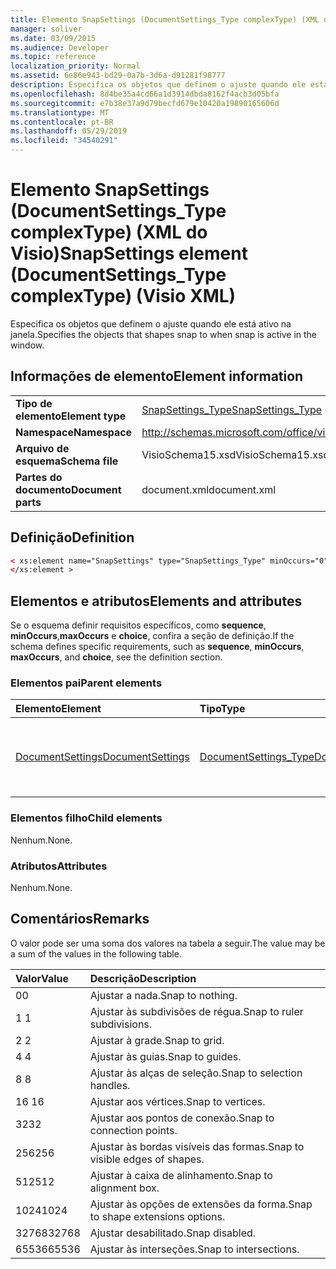 ```yaml
---
title: Elemento SnapSettings (DocumentSettings_Type complexType) (XML do Visio)
manager: soliver
ms.date: 03/09/2015
ms.audience: Developer
ms.topic: reference
localization_priority: Normal
ms.assetid: 6e86e943-bd29-0a7b-3d6a-d91281f98777
description: Especifica os objetos que definem o ajuste quando ele está ativo na janela.
ms.openlocfilehash: 8d4be35a4cd66a1d3914dbda8162f4acb3d05bfa
ms.sourcegitcommit: e7b38e37a9d79becfd679e10420a19890165606d
ms.translationtype: MT
ms.contentlocale: pt-BR
ms.lasthandoff: 05/29/2019
ms.locfileid: "34540291"
---
```

# <a name="snapsettings-element-documentsettings_type-complextype-visio-xml"></a><span data-ttu-id="991a4-103">Elemento SnapSettings (DocumentSettings_Type complexType) (XML do Visio)</span><span class="sxs-lookup"><span data-stu-id="991a4-103">SnapSettings element (DocumentSettings_Type complexType) (Visio XML)</span></span>

<span data-ttu-id="991a4-104">Especifica os objetos que definem o ajuste quando ele está ativo na janela.</span><span class="sxs-lookup"><span data-stu-id="991a4-104">Specifies the objects that shapes snap to when snap is active in the window.</span></span>
  
## <a name="element-information"></a><span data-ttu-id="991a4-105">Informações de elemento</span><span class="sxs-lookup"><span data-stu-id="991a4-105">Element information</span></span>

|||
|:-----|:-----|
|<span data-ttu-id="991a4-106">**Tipo de elemento**</span><span class="sxs-lookup"><span data-stu-id="991a4-106">**Element type**</span></span> <br/> |[<span data-ttu-id="991a4-107">SnapSettings_Type</span><span class="sxs-lookup"><span data-stu-id="991a4-107">SnapSettings_Type</span></span>](snapsettings_type-complextypevisio-xml.md) <br/> |
|<span data-ttu-id="991a4-108">**Namespace**</span><span class="sxs-lookup"><span data-stu-id="991a4-108">**Namespace**</span></span> <br/> |http://schemas.microsoft.com/office/visio/2012/main  <br/> |
|<span data-ttu-id="991a4-109">**Arquivo de esquema**</span><span class="sxs-lookup"><span data-stu-id="991a4-109">**Schema file**</span></span> <br/> |<span data-ttu-id="991a4-110">VisioSchema15.xsd</span><span class="sxs-lookup"><span data-stu-id="991a4-110">VisioSchema15.xsd</span></span>  <br/> |
|<span data-ttu-id="991a4-111">**Partes do documento**</span><span class="sxs-lookup"><span data-stu-id="991a4-111">**Document parts**</span></span> <br/> |<span data-ttu-id="991a4-112">document.xml</span><span class="sxs-lookup"><span data-stu-id="991a4-112">document.xml</span></span>  <br/> |
   
## <a name="definition"></a><span data-ttu-id="991a4-113">Definição</span><span class="sxs-lookup"><span data-stu-id="991a4-113">Definition</span></span>

```XML
< xs:element name="SnapSettings" type="SnapSettings_Type" minOccurs="0" maxOccurs="1" >
</xs:element >
```

## <a name="elements-and-attributes"></a><span data-ttu-id="991a4-114">Elementos e atributos</span><span class="sxs-lookup"><span data-stu-id="991a4-114">Elements and attributes</span></span>

<span data-ttu-id="991a4-115">Se o esquema definir requisitos específicos, como **sequence**, **minOccurs**,**maxOccurs** e **choice**, confira a seção de definição.</span><span class="sxs-lookup"><span data-stu-id="991a4-115">If the schema defines specific requirements, such as **sequence**, **minOccurs**, **maxOccurs**, and **choice**, see the definition section.</span></span> 
  
### <a name="parent-elements"></a><span data-ttu-id="991a4-116">Elementos pai</span><span class="sxs-lookup"><span data-stu-id="991a4-116">Parent elements</span></span>

|<span data-ttu-id="991a4-117">**Elemento**</span><span class="sxs-lookup"><span data-stu-id="991a4-117">**Element**</span></span>|<span data-ttu-id="991a4-118">**Tipo**</span><span class="sxs-lookup"><span data-stu-id="991a4-118">**Type**</span></span>|<span data-ttu-id="991a4-119">**Descrição**</span><span class="sxs-lookup"><span data-stu-id="991a4-119">**Description**</span></span>|
|:-----|:-----|:-----|
|[<span data-ttu-id="991a4-120">DocumentSettings</span><span class="sxs-lookup"><span data-stu-id="991a4-120">DocumentSettings</span></span>](documentsettings-element-visiodocument_type-complextypevisio-xml.md) <br/> |[<span data-ttu-id="991a4-121">DocumentSettings_Type</span><span class="sxs-lookup"><span data-stu-id="991a4-121">DocumentSettings_Type</span></span>](documentsettings_type-complextypevisio-xml.md) <br/> |<span data-ttu-id="991a4-122">Contém elementos que especificam configurações de documentos.</span><span class="sxs-lookup"><span data-stu-id="991a4-122">Contains elements that specify document settings.</span></span>  <br/> |
   
### <a name="child-elements"></a><span data-ttu-id="991a4-123">Elementos filho</span><span class="sxs-lookup"><span data-stu-id="991a4-123">Child elements</span></span>

<span data-ttu-id="991a4-124">Nenhum.</span><span class="sxs-lookup"><span data-stu-id="991a4-124">None.</span></span>
  
### <a name="attributes"></a><span data-ttu-id="991a4-125">Atributos</span><span class="sxs-lookup"><span data-stu-id="991a4-125">Attributes</span></span>

<span data-ttu-id="991a4-126">Nenhum.</span><span class="sxs-lookup"><span data-stu-id="991a4-126">None.</span></span>
  
## <a name="remarks"></a><span data-ttu-id="991a4-127">Comentários</span><span class="sxs-lookup"><span data-stu-id="991a4-127">Remarks</span></span>

<span data-ttu-id="991a4-128">O valor pode ser uma soma dos valores na tabela a seguir.</span><span class="sxs-lookup"><span data-stu-id="991a4-128">The value may be a sum of the values in the following table.</span></span>
  
|<span data-ttu-id="991a4-129">**Valor**</span><span class="sxs-lookup"><span data-stu-id="991a4-129">**Value**</span></span>|<span data-ttu-id="991a4-130">**Descrição**</span><span class="sxs-lookup"><span data-stu-id="991a4-130">**Description**</span></span>|
|:-----|:-----|
|<span data-ttu-id="991a4-131">0</span><span class="sxs-lookup"><span data-stu-id="991a4-131">0</span></span>  <br/> |<span data-ttu-id="991a4-132">Ajustar a nada.</span><span class="sxs-lookup"><span data-stu-id="991a4-132">Snap to nothing.</span></span>  <br/> |
|<span data-ttu-id="991a4-133">1 </span><span class="sxs-lookup"><span data-stu-id="991a4-133">1</span></span>  <br/> |<span data-ttu-id="991a4-134">Ajustar às subdivisões de régua.</span><span class="sxs-lookup"><span data-stu-id="991a4-134">Snap to ruler subdivisions.</span></span>  <br/> |
|<span data-ttu-id="991a4-135">2 </span><span class="sxs-lookup"><span data-stu-id="991a4-135">2</span></span>  <br/> |<span data-ttu-id="991a4-136">Ajustar à grade.</span><span class="sxs-lookup"><span data-stu-id="991a4-136">Snap to grid.</span></span>  <br/> |
|<span data-ttu-id="991a4-137">4 </span><span class="sxs-lookup"><span data-stu-id="991a4-137">4</span></span>  <br/> |<span data-ttu-id="991a4-138">Ajustar às guias.</span><span class="sxs-lookup"><span data-stu-id="991a4-138">Snap to guides.</span></span>  <br/> |
|<span data-ttu-id="991a4-139">8 </span><span class="sxs-lookup"><span data-stu-id="991a4-139">8</span></span>  <br/> |<span data-ttu-id="991a4-140">Ajustar às alças de seleção.</span><span class="sxs-lookup"><span data-stu-id="991a4-140">Snap to selection handles.</span></span>  <br/> |
|<span data-ttu-id="991a4-141">16 </span><span class="sxs-lookup"><span data-stu-id="991a4-141">16</span></span>  <br/> |<span data-ttu-id="991a4-142">Ajustar aos vértices.</span><span class="sxs-lookup"><span data-stu-id="991a4-142">Snap to vertices.</span></span>  <br/> |
|<span data-ttu-id="991a4-143">32</span><span class="sxs-lookup"><span data-stu-id="991a4-143">32</span></span>  <br/> |<span data-ttu-id="991a4-144">Ajustar aos pontos de conexão.</span><span class="sxs-lookup"><span data-stu-id="991a4-144">Snap to connection points.</span></span>  <br/> |
|<span data-ttu-id="991a4-145">256</span><span class="sxs-lookup"><span data-stu-id="991a4-145">256</span></span>  <br/> |<span data-ttu-id="991a4-146">Ajustar às bordas visíveis das formas.</span><span class="sxs-lookup"><span data-stu-id="991a4-146">Snap to visible edges of shapes.</span></span>  <br/> |
|<span data-ttu-id="991a4-147">512</span><span class="sxs-lookup"><span data-stu-id="991a4-147">512</span></span>  <br/> |<span data-ttu-id="991a4-148">Ajustar à caixa de alinhamento.</span><span class="sxs-lookup"><span data-stu-id="991a4-148">Snap to alignment box.</span></span>  <br/> |
|<span data-ttu-id="991a4-149">1024</span><span class="sxs-lookup"><span data-stu-id="991a4-149">1024</span></span>  <br/> |<span data-ttu-id="991a4-150">Ajustar às opções de extensões da forma.</span><span class="sxs-lookup"><span data-stu-id="991a4-150">Snap to shape extensions options.</span></span>  <br/> |
|<span data-ttu-id="991a4-151">32768</span><span class="sxs-lookup"><span data-stu-id="991a4-151">32768</span></span>  <br/> |<span data-ttu-id="991a4-152">Ajustar desabilitado.</span><span class="sxs-lookup"><span data-stu-id="991a4-152">Snap disabled.</span></span>  <br/> |
|<span data-ttu-id="991a4-153">65536</span><span class="sxs-lookup"><span data-stu-id="991a4-153">65536</span></span>  <br/> |<span data-ttu-id="991a4-154">Ajustar às interseções.</span><span class="sxs-lookup"><span data-stu-id="991a4-154">Snap to intersections.</span></span>  <br/> |
   

